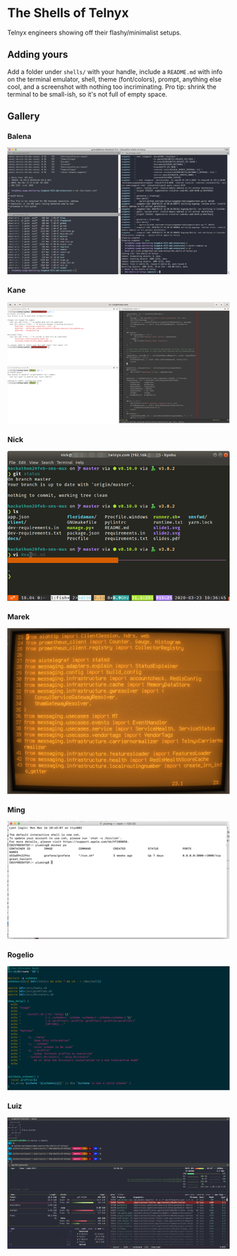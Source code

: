 # The Shells of Telnyx

Telnyx engineers showing off their flashy/minimalist setups.

## Adding yours

Add a folder under `shells/` with your handle, include a `README.md` with info on the terminal emulator, shell, theme (font/colors), prompt, anything else cool, and a screenshot with nothing too incriminating. Pro tip: shrink the terminal to be small-ish, so it's not full of empty space.

## Gallery

### Balena

[![Screenshot](./shells/balena/screenshot.png)](./shells/balena/README.md)

### Kane

[![Screenshot](./shells/kane/screenshot.png)](./shells/kane/README.md)

### Nick

[![Screenshot](./shells/nick/screenshot.png)](./shells/nick/README.md)

### Marek

[![Screenshot](./shells/marek/screenshot.png)](./shells/marek/README.md)

### Ming

[![Screenshot](./shells/ming/screenshot.png)](./shells/ming/README.md)

### Rogelio

[![Screenshot](./shells/rogelio/screenshot.png)](./shells/rogelio/README.md)

### Luiz

[![Screenshot](./shells/luiz/screenshot.png)](./shells/luiz/README.md)
